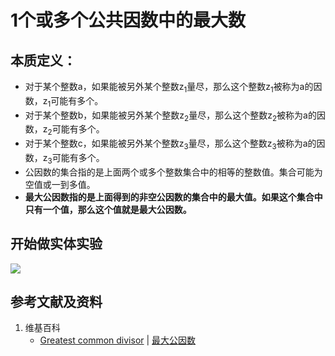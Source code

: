 # 1个或多个公共因数中的最大数

## 本质定义：

- 对于某个整数a，如果能被另外某个整数z<sub>1</sub>量尽，那么这个整数z<sub>1</sub>被称为a的因数，z<sub>1</sub>可能有多个。
- 对于某个整数b，如果能被另外某个整数z<sub>2</sub>量尽，那么这个整数z<sub>2</sub>被称为a的因数，z<sub>2</sub>可能有多个。
- 对于某个整数c，如果能被另外某个整数z<sub>3</sub>量尽，那么这个整数z<sub>3</sub>被称为a的因数，z<sub>3</sub>可能有多个。
- 公因数的集合指的是上面两个或多个整数集合中的相等的整数值。集合可能为空值或一到多值。
- **最大公因数指的是上面得到的非空公因数的集合中的最大值。如果这个集合中只有一个值，那么这个值就是最大公因数。**

## 开始做实体实验

![](/images/数论/基本数和合成数/1个或多个公共因数中的最大数/1a1.jpg)

## 参考文献及资料

1. 维基百科
	- [Greatest common divisor](https://en.wikipedia.org/wiki/Greatest_common_divisor) | [最大公因数](https://zh.wikipedia.org/wiki/最大公因数) 





